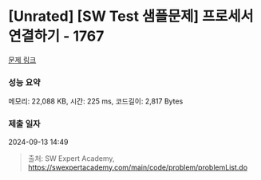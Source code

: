 # [Unrated] [SW Test 샘플문제] 프로세서 연결하기 - 1767 

[문제 링크](https://swexpertacademy.com/main/code/problem/problemDetail.do?contestProbId=AV4suNtaXFEDFAUf) 

### 성능 요약

메모리: 22,088 KB, 시간: 225 ms, 코드길이: 2,817 Bytes

### 제출 일자

2024-09-13 14:49



> 출처: SW Expert Academy, https://swexpertacademy.com/main/code/problem/problemList.do